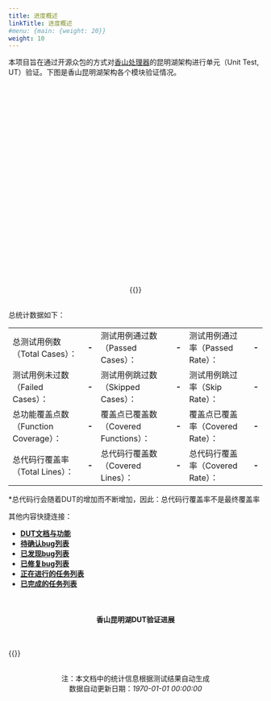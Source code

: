 ```yaml
---
title: 进度概述
linkTitle: 进度概述
#menu: {main: {weight: 20}}
weight: 10
---
```


<script src="../js/echarts.min.js"></script>
<script src="../js/chart_meta.js"></script>
<script>
function update_charts(data_url){
    show_meta_chart("meta_chart", data_url)
    updateDUTestStatus(data_url)
}
</script>

本项目旨在通过开源众包的方式对[香山处理器](https://github.com/OpenXiangShan/XiangShan)的昆明湖架构进行单元（Unit Test, UT）验证。下图是香山昆明湖架构各个模块验证情况。

<div id="meta_chart" style="width: 100%;height:400px;"></div>
<div style="text-align: center; width: 100%;">
{{<list-report  baseurl="../data/reports" label="当前版本：" detail="查看测试报告" id="index" onchange="update_charts">}}
</div>
<br>

总统计数据如下：

<table>
    <ol>
    <tr>
        <td>总测试用例数（Total Cases）：</td>
        <td  style="text-align: left; font-weight: bold;"><em id="em_id_report_cases_toal">-</em></td>
        <td>测试用例通过数（Passed Cases）：</td>
        <td  style="text-align: left; font-weight: bold;"><em id="em_id_report_cases_pass">-</em></td>
        <td>测试用例通过率（Passed Rate）：</td>
        <td  style="text-align: left; font-weight: bold;"><em id="em_id_report_cases_prate">-</em></td>
    </tr>
    <tr>
        <td>测试用例未过数（Failed Cases）：</td>
        <td  style="text-align: left; font-weight: bold;"><em id="em_id_report_cases_fail">-</em></td>
        <td>测试用例跳过数（Skipped Cases）：</td>
        <td  style="text-align: left; font-weight: bold;"><em id="em_id_report_cases_skip">-</em></td>
        <td>测试用例跳过率（Skip Rate）：</td>
        <td  style="text-align: left; font-weight: bold;"><em id="em_id_report_cases_srate">-</em></td>
    </tr>
    <tr>
        <td>总功能覆盖点数（Function Coverage）：</td>
        <td  style="text-align: left; font-weight: bold;"><em id="em_id_report_function_total">-</em></td>
        <td>覆盖点已覆盖数（Covered Functions）：</td>
        <td  style="text-align: left; font-weight: bold;"><em id="em_id_report_function_cover">-</em></td>
        <td>覆盖点已覆盖率（Covered Rate）：</td>
        <td  style="text-align: left; font-weight: bold;"><em id="em_id_report_function_rate">-</em></td>
    </tr>
    <tr>
        <td>总代码行覆盖率（Total Lines）：</td>
        <td  style="text-align: left; font-weight: bold;"><em id="em_id_report_line_total">-</em></td>
        <td>总代码行覆盖数（Covered Lines）：</td>
        <td  style="text-align: left; font-weight: bold;"><em id="em_id_report_line_cover">-</em></td>
        <td>总代码行覆盖率（Covered Rate）：</td>
        <td  style="text-align: left; font-weight: bold;"><em id="em_id_report_line_rate">-</em></td>
    </tr>
    </ol>
</table>

*总代码行会随着DUT的增加而不断增加，因此：总代码行覆盖率不是最终覆盖率


其他内容快捷连接：

- **[DUT文档与功能](https://open-verify.cc/UnityChipForXiangShan/docs/98_ut/)**
- **[待确认bug列表](https://github.com/XS-MLVP/UnityChipForXiangShan/labels/bug%20need%20to%20confirm)**
- **[已发现bug列表](https://github.com/XS-MLVP/UnityChipForXiangShan/labels/bug%20confirmed)**
- **[已修复bug列表](https://github.com/XS-MLVP/UnityChipForXiangShan/labels/bug%20fixed)**
- **[正在进行的任务列表](https://open-verify.cc/crowdsourcing/kunming_lake)**
- **[已完成的任务列表](https://open-verify.cc/crowdsourcing/kunming_lake)**

<br>
<div style="text-align: center; width: 100%;">
<h4 id="testmap">香山昆明湖DUT验证进展</h4>
</div>
<br>

{{<list-dut-test-status>}}

<div style="text-align: center; width: 100%;">
<br>
注：本文档中的统计信息根据测试结果自动生成<br>
数据自动更新日期：<em id="em_id_report_date">1970-01-01 00:00:00</em>
</div>
